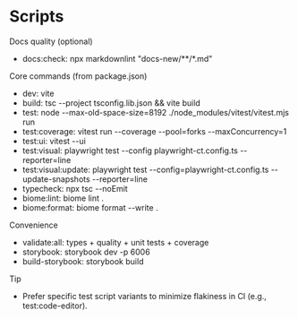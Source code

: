 # Scripts

Docs quality (optional)
- docs:check: npx markdownlint "docs-new/**/*.md"

Core commands (from package.json)
- dev: vite
- build: tsc --project tsconfig.lib.json && vite build
- test: node --max-old-space-size=8192 ./node_modules/vitest/vitest.mjs run
- test:coverage: vitest run --coverage --pool=forks --maxConcurrency=1
- test:ui: vitest --ui
- test:visual: playwright test --config playwright-ct.config.ts --reporter=line
- test:visual:update: playwright test --config=playwright-ct.config.ts --update-snapshots --reporter=line
- typecheck: npx tsc --noEmit
- biome:lint: biome lint .
- biome:format: biome format --write .

Convenience
- validate:all: types + quality + unit tests + coverage
- storybook: storybook dev -p 6006
- build-storybook: storybook build

Tip
- Prefer specific test script variants to minimize flakiness in CI (e.g., test:code-editor).
